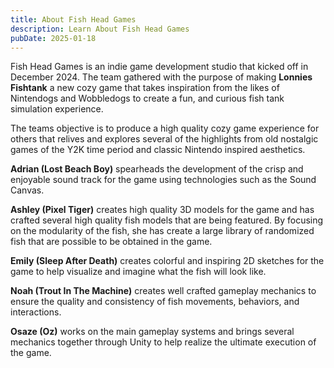 ```yaml
---
title: About Fish Head Games
description: Learn About Fish Head Games
pubDate: 2025-01-18
---
```

Fish Head Games is an indie game development studio that kicked off in December 2024. The team gathered with the purpose of making **Lonnies Fishtank** a new cozy game that takes inspiration from the likes of Nintendogs and Wobbledogs to create a fun, and curious fish tank simulation experience.

The teams objective is to produce a high quality cozy game experience for others that relives and explores several of the highlights from old nostalgic games of the Y2K time period and classic Nintendo inspired aesthetics. 

**Adrian (Lost Beach Boy)** spearheads the development of the crisp and enjoyable sound track for the game using technologies such as the Sound Canvas.

**Ashley (Pixel Tiger)** creates high quality 3D models for the game and has crafted several high quality fish models that are being featured. By focusing on the modularity of the fish, she has create a large library of randomized fish that are possible to be obtained in the game.

**Emily (Sleep After Death)** creates colorful and inspiring 2D sketches for the game to help visualize and imagine what the fish will look like.

**Noah (Trout In The Machine)** creates well crafted gameplay mechanics to ensure the quality and consistency of fish movements, behaviors, and interactions.

**Osaze (Oz)** works on the main gameplay systems and brings several mechanics together through Unity to help realize the ultimate execution of the game.